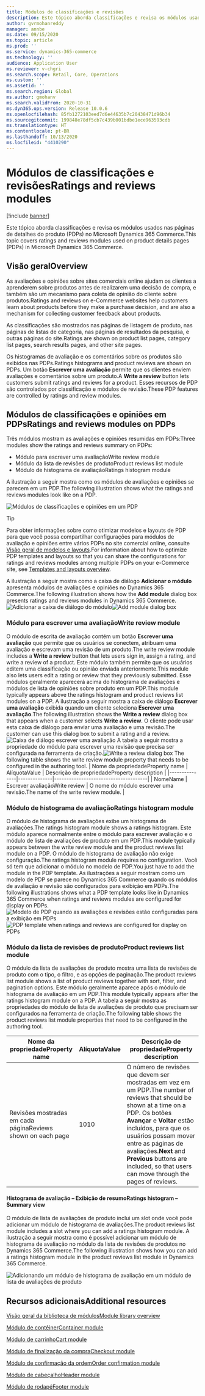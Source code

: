 ```yaml
---
title: Módulos de classificações e revisões
description: Este tópico aborda classificações e revisa os módulos usados nas páginas de detalhes do produto no Microsoft Dynamics 365 Commerce.
author: gvrmohanreddy
manager: annbe
ms.date: 09/15/2020
ms.topic: article
ms.prod: ''
ms.service: dynamics-365-commerce
ms.technology: ''
audience: Application User
ms.reviewer: v-chgri
ms.search.scope: Retail, Core, Operations
ms.custom: ''
ms.assetid: ''
ms.search.region: Global
ms.author: gmohanv
ms.search.validFrom: 2020-10-31
ms.dyn365.ops.version: Release 10.0.6
ms.openlocfilehash: 85fb1272103eed7d6e44635b7c20438471d96b34
ms.sourcegitcommit: 199848e78df5cb7c439b001bdbe1ece963593cdb
ms.translationtype: HT
ms.contentlocale: pt-BR
ms.lasthandoff: 10/13/2020
ms.locfileid: "4410290"
---
```

# <a name="ratings-and-reviews-modules"></a><span data-ttu-id="07bd9-103">Módulos de classificações e revisões</span><span class="sxs-lookup"><span data-stu-id="07bd9-103">Ratings and reviews modules</span></span>

[!include [banner](includes/banner.md)]

<span data-ttu-id="07bd9-104">Este tópico aborda classificações e revisa os módulos usados nas páginas de detalhes do produto (PDPs) no Microsoft Dynamics 365 Commerce.</span><span class="sxs-lookup"><span data-stu-id="07bd9-104">This topic covers ratings and reviews modules used on product details pages (PDPs) in Microsoft Dynamics 365 Commerce.</span></span>

## <a name="overview"></a><span data-ttu-id="07bd9-105">Visão geral</span><span class="sxs-lookup"><span data-stu-id="07bd9-105">Overview</span></span>

<span data-ttu-id="07bd9-106">As avaliações e opiniões sobre sites comerciais online ajudam os clientes a aprenderem sobre produtos antes de realizarem uma decisão de compra, e também são um mecanismo para coleta de opinião do cliente sobre produtos.</span><span class="sxs-lookup"><span data-stu-id="07bd9-106">Ratings and reviews on e-Commerce websites help customers learn about products before they make a purchase decision, and are also a mechanism for collecting customer feedback about products.</span></span> 

<span data-ttu-id="07bd9-107">As classificações são mostrados nas páginas de listagem de produto, nas páginas de listas de categoria, nas páginas de resultados da pesquisa, e outras páginas do site.</span><span class="sxs-lookup"><span data-stu-id="07bd9-107">Ratings are shown on product list pages, category list pages, search results pages, and other site pages.</span></span> 

<span data-ttu-id="07bd9-108">Os histogramas de avaliação e os comentários sobre os produtos são exibidos nas PDPs.</span><span class="sxs-lookup"><span data-stu-id="07bd9-108">Ratings histograms and product reviews are shown on PDPs.</span></span> <span data-ttu-id="07bd9-109">Um botão **Escrever uma avaliação** permite que os clientes enviem avaliações e comentários sobre um produto.</span><span class="sxs-lookup"><span data-stu-id="07bd9-109">A **Write a review** button lets customers submit ratings and reviews for a product.</span></span> <span data-ttu-id="07bd9-110">Esses recursos de PDP são controlados por classificação e módulos de revisão.</span><span class="sxs-lookup"><span data-stu-id="07bd9-110">These PDP features are controlled by ratings and review modules.</span></span>

## <a name="ratings-and-reviews-modules-on-pdps"></a><span data-ttu-id="07bd9-111">Módulos de classificações e opiniões em PDPs</span><span class="sxs-lookup"><span data-stu-id="07bd9-111">Ratings and reviews modules on PDPs</span></span> 

<span data-ttu-id="07bd9-112">Três módulos mostram as avaliações e opiniões resumidas em PDPs:</span><span class="sxs-lookup"><span data-stu-id="07bd9-112">Three modules show the ratings and reviews summary on PDPs:</span></span>
- <span data-ttu-id="07bd9-113">Módulo para escrever uma avaliação</span><span class="sxs-lookup"><span data-stu-id="07bd9-113">Write review module</span></span>
- <span data-ttu-id="07bd9-114">Módulo da lista de revisões de produto</span><span class="sxs-lookup"><span data-stu-id="07bd9-114">Product reviews list module</span></span>
- <span data-ttu-id="07bd9-115">Módulo de histograma de avaliação</span><span class="sxs-lookup"><span data-stu-id="07bd9-115">Ratings histogram module</span></span>
 
<span data-ttu-id="07bd9-116">A ilustração a seguir mostra como os módulos de avaliações e opiniões se parecem em um PDP.</span><span class="sxs-lookup"><span data-stu-id="07bd9-116">The following illustration shows what the ratings and reviews modules look like on a PDP.</span></span>

![Módulos de classificações e opiniões em um PDP](media/rnr-eCommerce-pdp-reviews-modules_design.png)

> [!TIP] 
> <span data-ttu-id="07bd9-118">Para obter informações sobre como otimizar modelos e layouts de PDP para que você possa compartilhar configurações para módulos de avaliação e opiniões entre vários PDPs no site comercial online, consulte [Visão geral de modelos e layouts](templates-layouts-overview.md).</span><span class="sxs-lookup"><span data-stu-id="07bd9-118">For information about how to optimize PDP templates and layouts so that you can share the configurations for ratings and reviews modules among multiple PDPs on your e-Commerce site, see [Templates and layouts overview](templates-layouts-overview.md).</span></span>

<span data-ttu-id="07bd9-119">A ilustração a seguir mostra como a caixa de diálogo **Adicionar o módulo** apresenta módulos de avaliações e opiniões no Dynamics 365 Commerce.</span><span class="sxs-lookup"><span data-stu-id="07bd9-119">The following illustration shows how the **Add module** dialog box presents ratings and reviews modules in Dynamics 365 Commerce.</span></span>
<span data-ttu-id="07bd9-120">![Adicionar a caixa de diálogo do módulo](media/rnr-eCommerce-pdp-adding-rnr-modules.png)</span><span class="sxs-lookup"><span data-stu-id="07bd9-120">![Add module dialog box](media/rnr-eCommerce-pdp-adding-rnr-modules.png)</span></span>

### <a name="write-review-module"></a><span data-ttu-id="07bd9-121">Módulo para escrever uma avaliação</span><span class="sxs-lookup"><span data-stu-id="07bd9-121">Write review module</span></span>

<span data-ttu-id="07bd9-122">O módulo de escrita de avaliação contém um botão **Escrever uma avaliação** que permite que os usuários se conectem, atribuam uma avaliação e escrevam uma revisão de um produto.</span><span class="sxs-lookup"><span data-stu-id="07bd9-122">The write review module includes a **Write a review** button that lets users sign in, assign a rating, and write a review of a product.</span></span> <span data-ttu-id="07bd9-123">Este módulo também permite que os usuários editem uma classificação ou opinião enviada anteriormente.</span><span class="sxs-lookup"><span data-stu-id="07bd9-123">This module also lets users edit a rating or review that they previously submitted.</span></span> <span data-ttu-id="07bd9-124">Esse módulos geralmente aparecerá acima do histograma de avaliações e módulos de lista de opiniões sobre produto em um PDP.</span><span class="sxs-lookup"><span data-stu-id="07bd9-124">This module typically appears above the ratings histogram and product reviews list modules on a PDP.</span></span>
<span data-ttu-id="07bd9-125">A ilustração a seguir mostra a caixa de diálogo **Escrever uma avaliação** exibida quando um cliente seleciona **Escrever uma avaliação**.</span><span class="sxs-lookup"><span data-stu-id="07bd9-125">The following illustration shows the **Write a review** dialog box that appears when a customer selects **Write a review**.</span></span> <span data-ttu-id="07bd9-126">O cliente pode usar esta caixa de diálogo para enviar uma avaliação e uma revisão.</span><span class="sxs-lookup"><span data-stu-id="07bd9-126">The customer can use this dialog box to submit a rating and a review.</span></span>
<span data-ttu-id="07bd9-127">![Caixa de diálogo escrever uma avaliação](media/rnr-eCommerce-write-review-module.png) A tabela a seguir mostra a propriedade do módulo para escrever uma revisão que precisa ser configurada na ferramenta de criação.</span><span class="sxs-lookup"><span data-stu-id="07bd9-127">![Write a review dialog box](media/rnr-eCommerce-write-review-module.png) The following table shows the write review module property that needs to be configured in the authoring tool.</span></span>
| <span data-ttu-id="07bd9-128">Nome da propriedade</span><span class="sxs-lookup"><span data-stu-id="07bd9-128">Property name</span></span> | <span data-ttu-id="07bd9-129">Alíquota</span><span class="sxs-lookup"><span data-stu-id="07bd9-129">Value</span></span>        | <span data-ttu-id="07bd9-130">Descrição de propriedade</span><span class="sxs-lookup"><span data-stu-id="07bd9-130">Property description</span></span>                 |
|---------------|--------------|--------------------------------------|
| <span data-ttu-id="07bd9-131">Nome</span><span class="sxs-lookup"><span data-stu-id="07bd9-131">Name</span></span>          | <span data-ttu-id="07bd9-132">Escrever avaliação</span><span class="sxs-lookup"><span data-stu-id="07bd9-132">Write review</span></span> | <span data-ttu-id="07bd9-133">O nome do módulo escrever uma revisão.</span><span class="sxs-lookup"><span data-stu-id="07bd9-133">The name of the write review module.</span></span> |

### <a name="ratings-histogram-module"></a><span data-ttu-id="07bd9-134">Módulo de histograma de avaliação</span><span class="sxs-lookup"><span data-stu-id="07bd9-134">Ratings histogram module</span></span>

<span data-ttu-id="07bd9-135">O módulo de histograma de avaliações exibe um histograma de avaliações.</span><span class="sxs-lookup"><span data-stu-id="07bd9-135">The ratings histogram module shows a ratings histogram.</span></span> <span data-ttu-id="07bd9-136">Este módulo aparece normalmente entre o módulo para escrever avaliação e o módulo de lista de avaliações de produto em um PDP.</span><span class="sxs-lookup"><span data-stu-id="07bd9-136">This module typically appears between the write review module and the product reviews list module on a PDP.</span></span>
<span data-ttu-id="07bd9-137">O módulo de histograma de avaliação não exige configuração.</span><span class="sxs-lookup"><span data-stu-id="07bd9-137">The ratings histogram module requires no configuration.</span></span> <span data-ttu-id="07bd9-138">Você só tem que adicionar o módulo no modelo de PDP.</span><span class="sxs-lookup"><span data-stu-id="07bd9-138">You just have to add the module in the PDP template.</span></span> <span data-ttu-id="07bd9-139">As ilustrações a seguir mostram como um modelo de PDP se parece no Dynamics 365 Commerce quando os módulos de avaliação e revisão são configurados para exibição em PDPs.</span><span class="sxs-lookup"><span data-stu-id="07bd9-139">The following illustrations shows what a PDP template looks like in Dynamics 365 Commerce when ratings and reviews modules are configured for display on PDPs.</span></span>
<span data-ttu-id="07bd9-140">![Modelo de PDP quando as avaliações e revisões estão configuradas para a exibição em PDPs](media/rnr-eCommerce-pdp-reviews-modules.png)</span><span class="sxs-lookup"><span data-stu-id="07bd9-140">![PDP template when ratings and reviews are configured for display on PDPs](media/rnr-eCommerce-pdp-reviews-modules.png)</span></span>

### <a name="product-reviews-list-module"></a><span data-ttu-id="07bd9-141">Módulo da lista de revisões de produto</span><span class="sxs-lookup"><span data-stu-id="07bd9-141">Product reviews list module</span></span>

<span data-ttu-id="07bd9-142">O módulo da lista de avaliações de produto mostra uma lista de revisões de produto com o tipo, o filtro, e as opções de paginação.</span><span class="sxs-lookup"><span data-stu-id="07bd9-142">The product reviews list module shows a list of product reviews together with sort, filter, and pagination options.</span></span> <span data-ttu-id="07bd9-143">Este módulo geralmente aparece após o módulo de histograma de avaliação em um PDP.</span><span class="sxs-lookup"><span data-stu-id="07bd9-143">This module typically appears after the ratings histogram module on a PDP.</span></span>
<span data-ttu-id="07bd9-144">A tabela a seguir mostra as propriedades do módulo de lista de avaliações de produto que precisam ser configurados na ferramenta de criação.</span><span class="sxs-lookup"><span data-stu-id="07bd9-144">The following table shows the product reviews list module properties that need to be configured in the authoring tool.</span></span>

| <span data-ttu-id="07bd9-145">Nome da propriedade</span><span class="sxs-lookup"><span data-stu-id="07bd9-145">Property name</span></span>              | <span data-ttu-id="07bd9-146">Alíquota</span><span class="sxs-lookup"><span data-stu-id="07bd9-146">Value</span></span> | <span data-ttu-id="07bd9-147">Descrição de propriedade</span><span class="sxs-lookup"><span data-stu-id="07bd9-147">Property description</span></span> |
|----------------------------|-------| ---------------------|
| <span data-ttu-id="07bd9-148">Revisões mostradas em cada página</span><span class="sxs-lookup"><span data-stu-id="07bd9-148">Reviews shown on each page</span></span> | <span data-ttu-id="07bd9-149">10</span><span class="sxs-lookup"><span data-stu-id="07bd9-149">10</span></span>    | <span data-ttu-id="07bd9-150">O número de revisões que devem ser mostradas em vez em um PDP.</span><span class="sxs-lookup"><span data-stu-id="07bd9-150">The number of reviews that should be shown at a time on a PDP.</span></span> <span data-ttu-id="07bd9-151">Os botões **Avançar** e **Voltar** estão incluídos, para que os usuários possam mover entre as páginas de avaliações.</span><span class="sxs-lookup"><span data-stu-id="07bd9-151">**Next** and **Previous** buttons are included, so that users can move through the pages of reviews.</span></span> |

#### <a name="ratings-histogram--summary-view"></a><span data-ttu-id="07bd9-152">Histograma de avaliação – Exibição de resumo</span><span class="sxs-lookup"><span data-stu-id="07bd9-152">Ratings histogram – Summary view</span></span>

<span data-ttu-id="07bd9-153">O módulo de lista de avaliações de produto inclui um slot onde você pode adicionar um módulo de histograma de avaliações.</span><span class="sxs-lookup"><span data-stu-id="07bd9-153">The product reviews list module includes a slot where you can add a ratings histogram module.</span></span> <span data-ttu-id="07bd9-154">A ilustração a seguir mostra como é possível adicionar um módulo de histograma de avaliação no módulo da lista de revisões de produtos no Dynamics 365 Commerce.</span><span class="sxs-lookup"><span data-stu-id="07bd9-154">The following illustration shows how you can add a ratings histogram module in the product reviews list module in Dynamics 365 Commerce.</span></span>

![Adicionando um módulo de histograma de avaliação em um módulo de lista de avaliações de produto](media/rnr-eCommerce-pdp-rating-histogram-summary.png)

## <a name="additional-resources"></a><span data-ttu-id="07bd9-156">Recursos adicionais</span><span class="sxs-lookup"><span data-stu-id="07bd9-156">Additional resources</span></span>

[<span data-ttu-id="07bd9-157">Visão geral da biblioteca de módulos</span><span class="sxs-lookup"><span data-stu-id="07bd9-157">Module library overview</span></span>](starter-kit-overview.md)

[<span data-ttu-id="07bd9-158">Módulo de contêiner</span><span class="sxs-lookup"><span data-stu-id="07bd9-158">Container module</span></span>](add-container-module.md)

[<span data-ttu-id="07bd9-159">Módulo de carrinho</span><span class="sxs-lookup"><span data-stu-id="07bd9-159">Cart module</span></span>](add-cart-module.md)

[<span data-ttu-id="07bd9-160">Módulo de finalização da compra</span><span class="sxs-lookup"><span data-stu-id="07bd9-160">Checkout module</span></span>](add-checkout-module.md)

[<span data-ttu-id="07bd9-161">Módulo de confirmação da ordem</span><span class="sxs-lookup"><span data-stu-id="07bd9-161">Order confirmation module</span></span>](order-confirmation-module.md)

[<span data-ttu-id="07bd9-162">Módulo de cabeçalho</span><span class="sxs-lookup"><span data-stu-id="07bd9-162">Header module</span></span>](author-header-module.md)

[<span data-ttu-id="07bd9-163">Módulo de rodapé</span><span class="sxs-lookup"><span data-stu-id="07bd9-163">Footer module</span></span>](author-footer-module.md)
